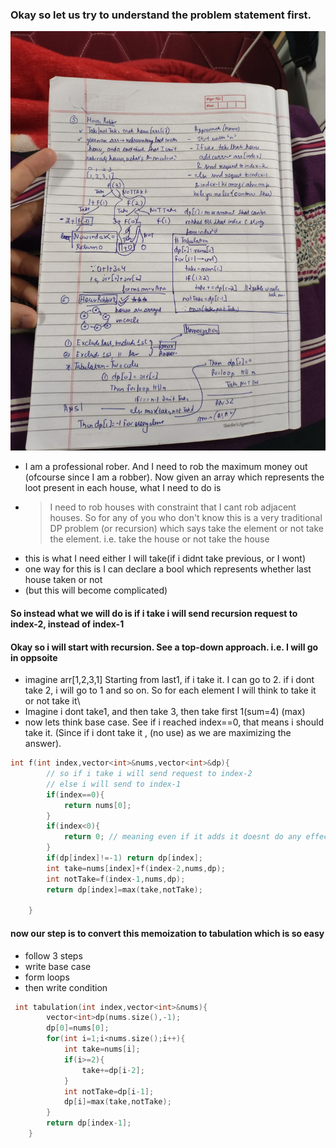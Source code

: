 ### Okay so let us try to understand the problem statement first.
![img](5,6_robber.jpg)
- I am a professional rober. And I need to rob the maximum money out (ofcourse since I am a robber). Now given an array which represents the loot present in each house, what I need to do is
- > I need to rob houses with constraint that I cant rob adjacent houses. So for any of you who don't know this is a very traditional DP problem (or recursion) which says take the element or not take the element. i.e. take the house or not take the house
- this is what I need either I will take(if i didnt take previous, or I wont)
- one way for this is I can declare a bool which represents whether last house taken or not
- (but this will become complicated)
#### So instead what we will do is if i take i will send recursion request to index-2, instead of index-1

#### Okay so i will start with recursion. See a top-down approach. i.e. I will go in oppsoite
- imagine arr[1,2,3,1] Starting from last1, if i take it. I can go to 2. if i dont take 2, i will go to 1 and so on.
So for each element I will think to take it or not take it\
- Imagine i dont take1, and then take 3, then take first 1(sum=4) (max)
- now lets think base case. See if i reached index==0, that means i should take it. (Since if i dont take it , (no use) as we are maximizing the answer).
```cpp
int f(int index,vector<int>&nums,vector<int>&dp){
        // so if i take i will send request to index-2
        // else i will send to index-1
        if(index==0){
            return nums[0];
        }
        if(index<0){
            return 0; // meaning even if it adds it doesnt do any effect (like if i go out of bounds, by adding this (then return 0, as 0+something=0))
        }
        if(dp[index]!=-1) return dp[index];
        int take=nums[index]+f(index-2,nums,dp);
        int notTake=f(index-1,nums,dp);
        return dp[index]=max(take,notTake);

    }
```


#### now our step is to convert this memoization to tabulation which is so easy 
- follow 3 steps
- write base case
- form loops
- then write condition 
```cpp
 int tabulation(int index,vector<int>&nums){
        vector<int>dp(nums.size(),-1);
        dp[0]=nums[0];
        for(int i=1;i<nums.size();i++){
            int take=nums[i];
            if(i>=2){
                take+=dp[i-2];
            }
            int notTake=dp[i-1];
            dp[i]=max(take,notTake);
        }
        return dp[index-1];
    }
```